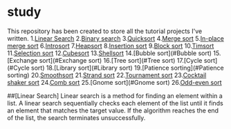 # study
This repository has been created to store all the tutorial projects I've written.
1.[Linear Search](#Linear_Search)
2.[Binary search](#Binary_Search)
3.[Quicksort](#Quicksort)
4.[Merge sort](#Merge_Sort) 
5.[In-place merge sort](#In_place_merge_Sort)
6.[Introsort](#Introsort)
7.[Heapsort](#Heapsort)
8.[Insertion sort](#Insertion_Sort)
9.[Block sort](#Block_Sort)
10.[Timsort](#Timsort)
11.[Selection sort](#Selection_Sort)
12.[Cubesort](#Cubesort)
13.[Shellsort](#Shellsort)
14.[Bubble sort](#Bubble sort)
15.[Exchange sort](#Exchange sort)
16.[Tree sort](#Tree sort)
17.[Cycle sort](#Cycle sort)
18.[Library sort](#Library sort)
19.[Patience sorting](#Patience sorting)
20.[Smoothsort](#Smoothsort)
21.[Strand sort](#Strand_sort)
22.[Tournament sort](#Tournament_sort)
23.[Cocktail shaker sort](#Cocktail_shaker_sort)
24.[Comb sort](#Comb_sort)
25.[Gnome sort](#Gnome sort)
26.[Odd-even sort](#Odd–even_sort)

##[Linear Search]<a name="Linear_Search"></a> 
   Linear search is a method for finding an element within a list. A linear search sequentially checks each element of the list until it finds an element that matches the target value. If the algorithm reaches the end of the list, the search terminates unsuccessfully.
